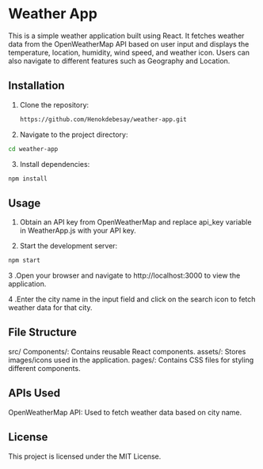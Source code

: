 # Weather App

This is a simple weather application built using React. It fetches weather data from the OpenWeatherMap API based on user input and displays the temperature, location, humidity, wind speed, and weather icon. Users can also navigate to different features such as Geography and Location.

## Installation

1. Clone the repository:

   ```bash
   https://github.com/Henokdebesay/weather-app.git

2. Navigate to the project directory:

```bash
cd weather-app
```
3. Install dependencies:
```bash
npm install
```
## Usage

1. Obtain an API key from OpenWeatherMap and replace api_key variable in WeatherApp.js with your API key.

2. Start the development server:

```bash
npm start
```

3 .Open your browser and navigate to http://localhost:3000 to view the application.

4 .Enter the city name in the input field and click on the search icon to fetch weather data for that city.

## File Structure
src/
Components/: Contains reusable React components.
assets/: Stores images/icons used in the application.
pages/: Contains CSS files for styling different components.

## APIs Used
OpenWeatherMap API: Used to fetch weather data based on city name.

## License
This project is licensed under the MIT License.